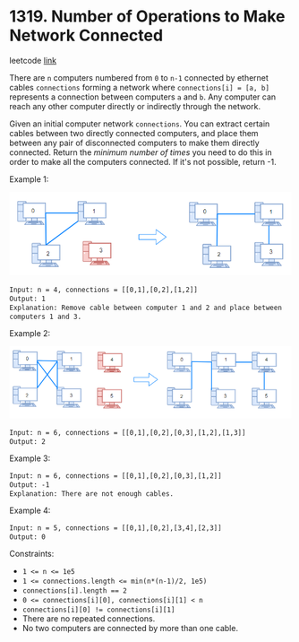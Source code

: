 # 1319. Number of Operations to Make Network Connected

leetcode [link][problem]

There are `n` computers numbered from `0` to `n-1` connected by ethernet cables `connections` forming a network where `connections[i] = [a, b]` represents a connection between computers `a` and `b`. Any computer can reach any other computer directly or indirectly through the network.

Given an initial computer network `connections`. You can extract certain cables between two directly connected computers, and place them between any pair of disconnected computers to make them directly connected. Return the *minimum number of times* you need to do this in order to make all the computers connected. If it's not possible, return -1.

Example 1:

![ex1](.\assets\sample_1_1677.png "ex1")

```
Input: n = 4, connections = [[0,1],[0,2],[1,2]]
Output: 1
Explanation: Remove cable between computer 1 and 2 and place between computers 1 and 3.
```

Example 2:

![ex2](.\assets\sample_2_1677.png "ex2")

```
Input: n = 6, connections = [[0,1],[0,2],[0,3],[1,2],[1,3]]
Output: 2
```

Example 3:

```
Input: n = 6, connections = [[0,1],[0,2],[0,3],[1,2]]
Output: -1
Explanation: There are not enough cables.
```

Example 4:

```
Input: n = 5, connections = [[0,1],[0,2],[3,4],[2,3]]
Output: 0
```

Constraints:

* `1 <= n <= 1e5`
* `1 <= connections.length <= min(n*(n-1)/2, 1e5)`
* `connections[i].length == 2`
* `0 <= connections[i][0], connections[i][1] < n`
* `connections[i][0] != connections[i][1]`
* There are no repeated connections.
* No two computers are connected by more than one cable.

[problem]: https://leetcode.com/problems/number-of-operations-to-make-network-connected/

